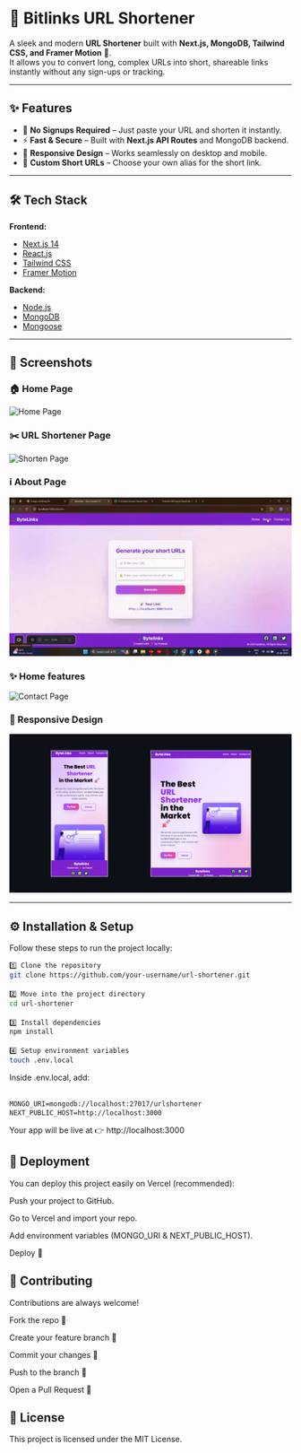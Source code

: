 # 🔗 Bitlinks URL Shortener

A sleek and modern **URL Shortener** built with **Next.js, MongoDB, Tailwind CSS, and Framer Motion** 🚀.  
It allows you to convert long, complex URLs into short, shareable links instantly without any sign-ups or tracking.  

---

## ✨ Features

- 🔐 **No Signups Required** – Just paste your URL and shorten it instantly.  
- ⚡ **Fast & Secure** – Built with **Next.js API Routes** and MongoDB backend. 
- 📱 **Responsive Design** – Works seamlessly on desktop and mobile.  
- 🎉 **Custom Short URLs** – Choose your own alias for the short link. 

---

## 🛠️ Tech Stack

**Frontend:**  
- [Next.js 14](https://nextjs.org/)  
- [React.js](https://react.dev/)  
- [Tailwind CSS](https://tailwindcss.com/)  
- [Framer Motion](https://www.framer.com/motion/)  

**Backend:**  
- [Node.js](https://nodejs.org/)  
- [MongoDB](https://www.mongodb.com/)  
- [Mongoose](https://mongoosejs.com/)  

---

## 📸 Screenshots

### 🏠 Home Page
![Home Page](/screenshots/Home.gif)

### ✂️ URL Shortener Page
![Shorten Page](/screenshots/shorturl.gif)

### ℹ️ About Page
![About Page](/screenshots/About.gif)

### ✨ Home features
![Contact Page](/screenshots/Home-Buttons.gif)

### 📱 Responsive Design
![Responsive Design](/screenshots/Responsive.png)

---

## ⚙️ Installation & Setup

Follow these steps to run the project locally:

```bash
1️⃣ Clone the repository
git clone https://github.com/your-username/url-shortener.git

2️⃣ Move into the project directory
cd url-shortener

3️⃣ Install dependencies
npm install

4️⃣ Setup environment variables
touch .env.local

```

Inside .env.local, add:

```

MONGO_URI=mongodb://localhost:27017/urlshortener
NEXT_PUBLIC_HOST=http://localhost:3000

```

Your app will be live at 👉 http://localhost:3000

## 🚀 Deployment

You can deploy this project easily on Vercel
 (recommended):

Push your project to GitHub.

Go to Vercel and import your repo.

Add environment variables (MONGO_URI & NEXT_PUBLIC_HOST).

Deploy 🎉

## 🤝 Contributing

Contributions are always welcome!

Fork the repo 🍴

Create your feature branch 🌱

Commit your changes 📝

Push to the branch 🚀

Open a Pull Request 🎉

## 📜 License

This project is licensed under the MIT License.
